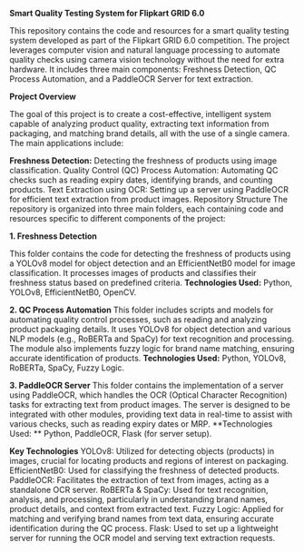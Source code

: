 **Smart Quality Testing System for Flipkart GRID 6.0**

This repository contains the code and resources for a smart quality testing system developed as part of the Flipkart GRID 6.0 competition. The project leverages computer vision and natural language processing to automate quality checks using camera vision technology without the need for extra hardware. It includes three main components: Freshness Detection, QC Process Automation, and a PaddleOCR Server for text extraction.

**Project Overview**

The goal of this project is to create a cost-effective, intelligent system capable of analyzing product quality, extracting text information from packaging, and matching brand details, all with the use of a single camera. The main applications include:

**Freshness Detection:** Detecting the freshness of products using image classification.
Quality Control (QC) Process Automation: Automating QC checks such as reading expiry dates, identifying brands, and counting products.
Text Extraction using OCR: Setting up a server using PaddleOCR for efficient text extraction from product images.
Repository Structure
The repository is organized into three main folders, each containing code and resources specific to different components of the project:

**1. Freshness Detection**

This folder contains the code for detecting the freshness of products using a YOLOv8 model for object detection and an EfficientNetB0 model for image classification.
It processes images of products and classifies their freshness status based on predefined criteria.
**Technologies Used:** Python, YOLOv8, EfficientNetB0, OpenCV.

**2. QC Process Automation**
This folder includes scripts and models for automating quality control processes, such as reading and analyzing product packaging details.
It uses YOLOv8 for object detection and various NLP models (e.g., RoBERTa and SpaCy) for text recognition and processing.
The module also implements fuzzy logic for brand name matching, ensuring accurate identification of products.
**Technologies Used:** Python, YOLOv8, RoBERTa, SpaCy, Fuzzy Logic.

**3. PaddleOCR Server**
This folder contains the implementation of a server using PaddleOCR, which handles the OCR (Optical Character Recognition) tasks for extracting text from product images.
The server is designed to be integrated with other modules, providing text data in real-time to assist with various checks, such as reading expiry dates or MRP.
**Technologies Used: ** Python, PaddleOCR, Flask (for server setup).

**Key Technologies**
YOLOv8: Utilized for detecting objects (products) in images, crucial for locating products and regions of interest on packaging.
EfficientNetB0: Used for classifying the freshness of detected products.
PaddleOCR: Facilitates the extraction of text from images, acting as a standalone OCR server.
RoBERTa & SpaCy: Used for text recognition, analysis, and processing, particularly in understanding brand names, product details, and context from extracted text.
Fuzzy Logic: Applied for matching and verifying brand names from text data, ensuring accurate identification during the QC process.
Flask: Used to set up a lightweight server for running the OCR model and serving text extraction requests.
